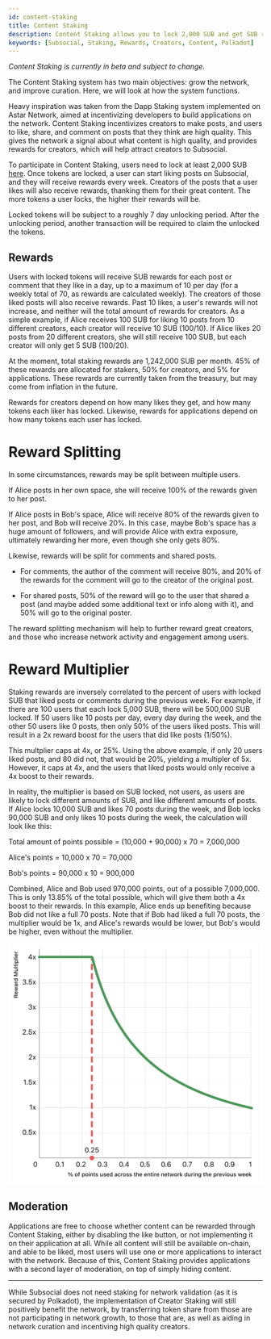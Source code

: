 ```yaml
---
id: content-staking
title: Content Staking
description: Content Staking allows you to lock 2,000 SUB and get SUB rewards by actively using Subsocial and interacting with the best content.
keywords: [Subsocial, Staking, Rewards, Creators, Content, Polkadot]
---
```

*Content Staking is currently in beta and subject to change.*

The Content Staking system has two main objectives: grow the network, and improve curation. Here, we will look at how the system functions.

Heavy inspiration was taken from the Dapp Staking system implemented on Astar Network, 
aimed at incentivizing developers to build applications on the network. 
Content Staking incentivizes creators to make posts, and users to like, share, and comment on posts that they think are high quality. 
This gives the network a signal about what content is high quality, and provides rewards for creators, which will help attract creators to Subsocial.

To participate in Content Staking, users need to lock at least 2,000 SUB [here](https://sub.id/creators). 
Once tokens are locked, a user can start liking posts 
on Subsocial, and they will receive rewards every week. Creators of the posts that a user likes will also receive rewards, 
thanking them for their great content. The more tokens a user locks, the higher their rewards will be.

Locked tokens will be subject to a roughly 7 day unlocking period. 
After the unlocking period, another transaction will be required to claim the unlocked the tokens.

## Rewards
Users with locked tokens will receive SUB rewards for each post or comment that they like in a day, 
up to a maximum of 10 per day (for a weekly total of 70, as rewards are calculated weekly). 
The creators of those liked posts will also receive rewards. Past 10 likes, a user's rewards will not increase, 
and neither will the total amount of rewards for creators. As a simple example, if Alice receives 100 SUB for liking 10 posts from 10 different creators, 
each creator will receive 10 SUB (100/10). If Alice likes 20 posts from 20 different creators, she will still receive 100 SUB, 
but each creator will only get 5 SUB (100/20).

At the moment, total staking rewards are 1,242,000 SUB per month. 45% of these rewards are allocated for stakers, 50% for creators, and 5% for applications.
These rewards are currently taken from the treasury, but may come from inflation in the future.

Rewards for creators depend on how many likes they get, and how many tokens each liker has locked. 
Likewise, rewards for applications depend on how many tokens each user has locked.

# Reward Splitting

In some circumstances, rewards may be split between multiple users.

If Alice posts in her own space, she will receive 100% of the rewards given to her post.

If Alice posts in Bob's space, Alice will receive 80% of the rewards given to her post, and Bob will receive 20%. In this case, 
maybe Bob's space has a huge amount of followers, and will provide Alice with extra exposure, ultimately rewarding her more, even though she only gets 80%.

Likewise, rewards will be split for comments and shared posts. 

- For comments, the author of the comment will receive 80%, and 20% of the rewards for the comment will go to the creator of the original post.

- For shared posts, 50% of the reward will go to the user that shared a post (and maybe added some additional text or info along with it),
and 50% will go to the original poster.

The reward splitting mechanism will help to further reward great creators, and those who increase network activity and engagement among users.

# Reward Multiplier

Staking rewards are inversely correlated to the percent of users with locked SUB that liked posts or comments during the previous week.
For example, if there are 100 users that each lock 5,000 SUB, there will be 500,000 SUB locked. If 50 users like 10 posts per day, every day during the week,
and the other 50 users like 0 posts, then only 50% of the users liked posts. This will result in a 2x reward boost for the users that did like posts (1/50%).

This multplier caps at 4x, or 25%. Using the above example, if only 20 users liked posts, and 80 did not, that would be 20%, 
yielding a multipler of 5x. However, it caps at 4x, and the users that liked posts would only receive a 4x boost to their rewards.

In reality, the multiplier is based on SUB locked, not users, as users are likely to lock different amounts of SUB, and like different amounts of posts.
If Alice locks 10,000 SUB and likes 70 posts during the week, and Bob locks 90,000 SUB and only likes 10 posts during the week, 
the calculation will look like this:

Total amount of points possible = (10,000 + 90,000) x 70 = 7,000,000

Alice's points = 10,000 x 70 = 70,000

Bob's points = 90,000 x 10 = 900,000

Combined, Alice and Bob used 970,000 points, out of a possible 7,000,000. This is only 13.85% of the total possible, 
which will give them both a 4x boost to their rewards. In this example, Alice ends up benefiting because Bob did not like a full 70 posts. 
Note that if Bob had liked a full 70 posts, the multiplier would be 1x, and Alice's rewards would be lower, but Bob's would be higher, 
even without the multiplier.

![](../../../static/img/StakingRewardMultiplier.png)

## Moderation

Applications are free to choose whether content can be rewarded through Content Staking, either by disabling the like button, 
or not implementing it on their application at all. While all content will still be available on-chain, and able to be liked, most users will use one or 
more applications to interact with the network. Because of this, Content Staking provides applications with a second layer of moderation, on top of simply
hiding content.

---

While Subsocial does not need staking for network validation (as it is secured by Polkadot), 
the implementation of Creator Staking will still positively benefit the network, 
by transferring token share from those are not participating in network growth, 
to those that are, as well as aiding in network curation and incentiving high quality creators.
